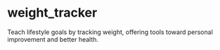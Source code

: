 # weight_tracker
Teach lifestyle goals by tracking weight, offering tools toward personal improvement and better health.
